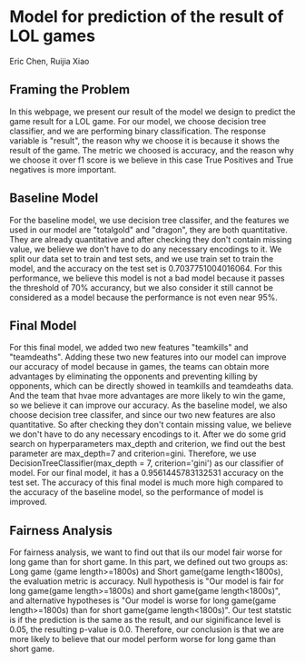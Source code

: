# Model for prediction of the result of LOL games

Eric Chen, Ruijia Xiao

## Framing the Problem

<!--Clearly state your prediction problem and type (classification or regression). If you are building a classifier, make sure to state whether you are performing binary classification or multiclass classification. Report the response variable (i.e. the variable you are predicting) and why you chose it, the metric you are using to evaluate your model and why you chose it over other suitable metrics (e.g. accuracy vs. F1-score).-->

In this webpage, we present our result of the model we design to predict the game result for a LOL game. For our model, we choose decision tree classifier, and we are performing binary classification. The response variable is "result", the reason why we choose it is because it shows the result of the game. The metric we choosed is accuracy, and the reason why we choose it over f1 score is we believe in this case True Positives and True negatives is more important. 

## Baseline Model

<!--Describe your model and state the features in your model, including how many are quantitative, ordinal, and nominal, and how you performed any necessary encodings. Report the performance of your model and whether or not you believe your current model is “good” and why.-->

For the baseline model, we use decision tree classifer, and the features we used in our model are "totalgold" and "dragon", they are both quantitative. They are already quantitative and after checking they don't contain missing value, we believe we don't have to do any necessary encodings to it. We split our data set to train and test sets, and we use train set to train the model, and the accuracy on the test set is 0.7037751004016064. For this performance, we believe this model is not a bad model because it passes the threshold of 70% accurancy, but we also consider it still cannot be considered as a model because the performance is not even near 95%.

## Final Model

<!-- State the features you added and why they are good for the data and prediction task. Note that you can’t simply state “these features improved my accuracy”, since you’d need to choose these features and fit a model before noticing that – instead, talk about why you believe these features improved your model’s performance from the perspective of the data generating process.

Describe the modeling algorithm you chose, the hyperparameters that ended up performing the best, and the method you used to select hyperparameters and your overall model. Describe how your Final Model’s performance is an improvement over your Baseline Model’s performance. -->

For this final model, we added two new features "teamkills" and "teamdeaths". Adding these two new features into our model can improve our accuracy of model because in games, the teams can obtain more advantages by eliminating the opponents and preventing killing by opponents, which can be directly showed in teamkills and teamdeaths data. And the team that hvae more advantages are more likely to win the game, so we believe it can improve our accuracy. As the baseline model, we also choose decision tree classifer, and since our two new features are also quantitative. So after checking they don't contain missing value, we believe we don't have to do any necessary encodings to it. After we do some grid search on hyperparameters max_depth and criterion, we find out the best parameter are max_depth=7 and criterion=gini. Therefore, we use DecisionTreeClassifier(max_depth = 7, criterion='gini') as our classifier of model. For our final model, it has a 0.9561445783132531 accuracy on the test set. The accuracy of this final model is much more high compared to the accuracy of the baseline model, so the performance of model is improved. 

## Fairness Analysis

<!-- Clearly state your choice of Group X and Group Y, your evaluation metric, your null and alternative hypotheses, your choice of test statistic and significance level, the resulting p-value, and your conclusion.

Optional: Embed a visualization related to your permutation test in your website.

Tip: When making writing your conclusions to the statistical tests in this project, never use language that implies an absolute conclusion; since we are performing statistical tests and not randomized controlled trials, we cannot prove that either hypothesis is 100% true or false.-->

For fairness analysis, we want to find out that iIs our model fair worse for long game than for short game. In this part, we defined out two groups as: Long game (game length>=1800s) and Short game(game length<1800s), the evaluation metric is accuracy. Null hypothesis is "Our model is fair for long game(game length>=1800s) and short game(game length<1800s)", and alternative hypotheses is "Our model is worse for long game(game length>=1800s) than for short game(game length<1800s)". Our test statstic is if the prediction is the same as the result, and our siginificance level is 0.05, the resulting p-value is 0.0. Therefore, our conclusion is that we are more likely to believe that our model perform worse for long game than short game. 